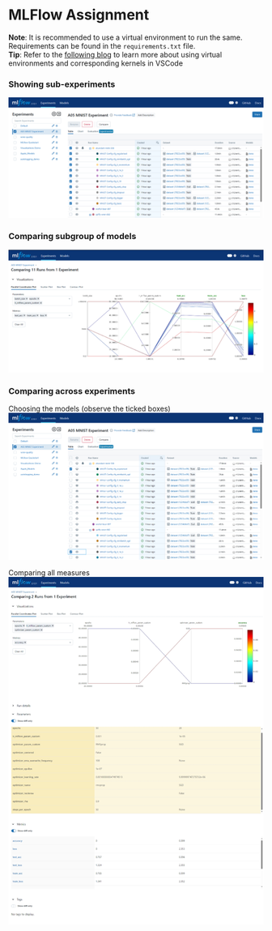 # MLFlow Assignment

**Note**: It is recommended to use a virtual environment to run the same. Requirements can be found in the `requirements.txt` file. <br>
**Tip**: Refer to the [following blog](https://anbasile.github.io/posts/2017-06-25-jupyter-venv/) to learn more about using virtual environments and corresponding kernels in VSCode

### Showing sub-experiments
![alt text](images_readme/image-1.png)


### Comparing subgroup of models
![alt text](images_readme/image-2.png)


### Comparing across experiments
Choosing the models (observe the ticked boxes)
![alt text](images_readme/image-3.png)

Comparing all measures
![alt text](images_readme/image-4.png)